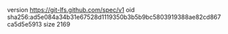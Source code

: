 version https://git-lfs.github.com/spec/v1
oid sha256:ad5e084a34b31e67528d1119350b3b5b9bc5803919388ae82cd867ca5d5e5913
size 2169

